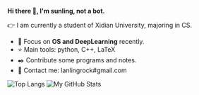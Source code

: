 **Hi there 👋, I'm sunling, not a bot.**

:point_right: I am currently a student of Xidian University, majoring in CS.

- :running: Focus on **OS and DeepLearning** recently.
- :star: Main tools: python, C++, LaTeX
- :black_nib: Contribute some programs and notes.
- :bust_in_silhouette: Contact me: lanlingrock#gmail.com

![Top Langs](https://github-readme-stats.vercel.app/api/top-langs/?username=muyuuuu&layout=compact)
![My GitHub Stats](https://github-readme-stats.vercel.app/api?username=muyuuuu&show_icons=true)

